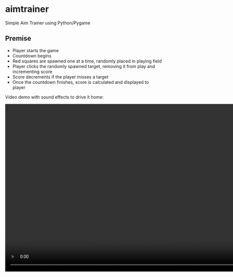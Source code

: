 # aimtrainer
Simple Aim Trainer using Python/Pygame

## Premise

* Player starts the game
* Countdown begins
* Red squares are spawned one at a time, randomly placed in playing field 
* Player clicks the randomly spawned target, removing it from play and incrementing score
* Score decrements if the player misses a target
* Once the countdown finishes, score is calculated and displayed to player

Video demo with sound effects to drive it home:

<video width="960" height="540" controls>
  <source src="https://notaswe-blog-posts.s3.amazonaws.com/2023_03_06_aimbot01.mp4" type="video/mp4">
  Your browser does not support the video tag.
</video>